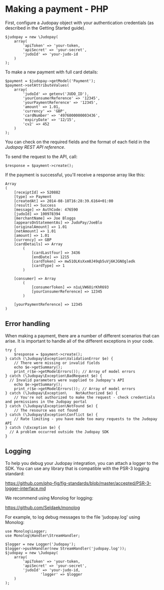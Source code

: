 # Making a payment - PHP

First, configure a Judopay object with your authentication credentials (as described in the Getting Started guide).

	$judopay = new \Judopay(
		array(
	        'apiToken' => 'your-token,
	        'apiSecret' => 'your-secret',
	        'judoId' => 'your-judo-id
		)
	);

To make a new payment with full card details:

	$payment = $judopay->getModel('Payment');
	$payment->setAttributeValues(
	    array(
	        'judoId' => getenv('JUDO_ID'),
	        'yourConsumerReference' => '12345',
	        'yourPaymentReference' => '12345',
	        'amount' => 1.01,
			'currency' => 'GBP',
	        'cardNumber' => '4976000000003436',
	        'expiryDate' => '12/15',
	        'cv2' => 452
	    )
	);

You can check on the required fields and the format of each field in the _Judopay REST API reference_.

To send the request to the API, call:

	$response = $payment->create();

If the payment is successful, you'll receive a response array like this:

	Array
	(
	    [receiptId] => 520882
	    [type] => Payment
	    [createdAt] => 2014-08-18T16:28:39.6164+01:00
	    [result] => Success
	    [message] => AuthCode: 476590
	    [judoId] => 100978394
	    [merchantName] => Joe Bloggs
	    [appearsOnStatementAs] => JudoPay/JoeBlo
	    [originalAmount] => 1.01
	    [netAmount] => 1.01
	    [amount] => 1.01
	    [currency] => GBP
	    [cardDetails] => Array
	        (
	            [cardLastfour] => 3436
	            [endDate] => 1215
	            [cardToken] => mw51OLKsXxm0J49qb5uVj6KJGNOgledk
	            [cardType] => 1
	        )
	
	    [consumer] => Array
	        (
	            [consumerToken] => n1uLVW6OirKhR693
	            [yourConsumerReference] => 12345
	        )
	
	    [yourPaymentReference] => 12345
	)

## Error handling

When making a payment, there are a number of different scenarios that can arise. It is important to handle all of the different exceptions in your code.

	try {
		$response = $payment->create();
	} catch (\Judopay\Exception\ValidationError $e) {
		// There were missing or invalid fields
		echo $e->getSummary();
		print_r($e->getModelErrors()); // Array of model errors
	} catch (\Judopay\Exception\BadRequest $e) {
	  // Invalid parameters were supplied to Judopay's API
		echo $e->getSummary();
		print_r($e->getModelErrors()); // Array of model errors
	} catch (\Judopay\Exception\	NotAuthorized $e) {
		// You're not authorized to make the request - check credentials and permissions in the Judopay portal
	} catch (\Judopay\Exception\NotFound $e) {
		// The resource was not found
	} catch (\Judopay\Exception\Conflict $e) {
		// Rate limiting - you have made too many requests to the Judopay API
	} catch (\Exception $e) {
	  // A problem occurred outside the Judopay SDK
	}

## Logging

To help you debug your Judopay integration, you can attach a logger to the SDK. You can use any library that is compatible with the PSR-3 logging standard:

https://github.com/php-fig/fig-standards/blob/master/accepted/PSR-3-logger-interface.md

We recommend using Monolog for logging:

https://github.com/Seldaek/monolog

For example, to log debug messages to the file 'judopay.log' using Monolog:

	use Monolog\Logger;
	use Monolog\Handler\StreamHandler;
	
	$logger = new Logger('Judopay');
	$logger->pushHandler(new StreamHandler('judopay.log'));
	$judopay = new \Judopay(
		array(
	        'apiToken' => 'your-token,
	        'apiSecret' => 'your-secret',
	        'judoId' => 'your-judo-id,
					'logger' => $logger
		)
	);
